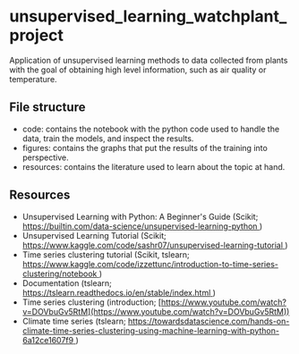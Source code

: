 # unsupervised_learning_watchplant_project
Application of unsupervised learning methods to data collected from plants with the goal of obtaining high level information, such as air quality or temperature.


## File structure
- code: contains the notebook with the python code used to handle the data, train the models, and inspect the results.
- figures: contains the graphs that put the results of the training into perspective.
- resources: contains the literature used to learn about the topic at hand.


## Resources
- Unsupervised Learning with Python: A Beginner's Guide (Scikit; [https://builtin.com/data-science/unsupervised-learning-python ](https://builtin.com/data-science/unsupervised-learning-python ))
- Unsupervised Learning Tutorial (Scikit; [https://www.kaggle.com/code/sashr07/unsupervised-learning-tutorial ](https://www.kaggle.com/code/sashr07/unsupervised-learning-tutorial ))
- Time series clustering tutorial (Scikit, tslearn; [https://www.kaggle.com/code/izzettunc/introduction-to-time-series-clustering/notebook ](https://www.kaggle.com/code/izzettunc/introduction-to-time-series-clustering/notebook ))
- Documentation (tslearn; [https://tslearn.readthedocs.io/en/stable/index.html ](https://tslearn.readthedocs.io/en/stable/index.html ))
- Time series clustering (introduction; [https://www.youtube.com/watch?v=DOVbuGv5RtM](https://www.youtube.com/watch?v=DOVbuGv5RtM))
- Climate time series (tslearn; [https://towardsdatascience.com/hands-on-climate-time-series-clustering-using-machine-learning-with-python-6a12ce1607f9 ](https://towardsdatascience.com/hands-on-climate-time-series-clustering-using-machine-learning-with-python-6a12ce1607f9 ))
